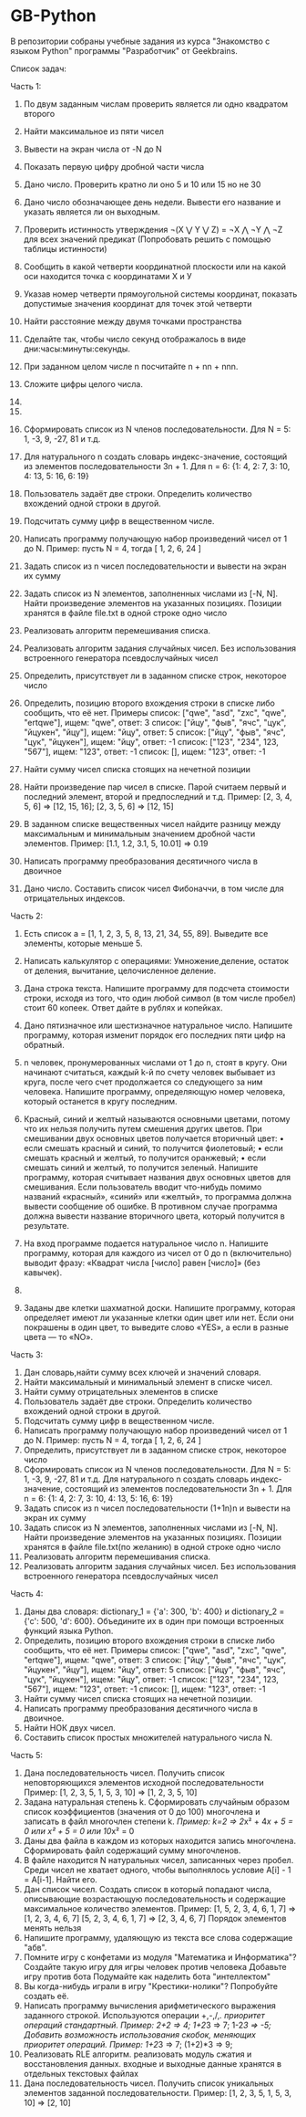 # GB-Python

В репозитории собраны учебные задания из курса "Знакомство с языком Python" программы "Разработчик" от Geekbrains.

Список задач:

Часть 1:

1. По двум заданным числам проверить является ли одно квадратом второго 
2. Найти максимальное из пяти чисел
3. Вывести на экран числа от -N до N
4. Показать первую цифру дробной части числа
5. Дано число. Проверить кратно ли оно 5 и 10 или 15 но не 30
6. Дано число обозначающее день недели. Вывести его название и указать является ли он выходным.
7. Проверить истинность утверждения ¬(X ⋁ Y ⋁ Z) = ¬X ⋀ ¬Y ⋀ ¬Z для всех значений предикат (Попробовать решить с помощью таблицы истинности)
8. Сообщить в какой четверти координатной плоскости или на какой оси находится точка с координатами Х и У 
9. Указав номер четверти прямоугольной системы координат, показать допустимые значения координат для точек этой четверти
10. Найти расстояние между двумя точками пространства
11. Сделайте так, чтобы число секунд отображалось в виде дни:часы:минуты:секунды.
12. При заданном целом числе n посчитайте n + nn + nnn.
13. Сложите цифры целого числа.
14. 
15. 
16. Сформировать список из N членов последовательности.
Для N = 5: 1, -3, 9, -27, 81 и т.д.
17. Для натурального n создать словарь индекс-значение, состоящий из элементов последовательности 3n + 1.
Для n = 6: {1: 4, 2: 7, 3: 10, 4: 13, 5: 16, 6: 19}
18. Пользователь задаёт две строки. Определить количество вхождений одной строки в другой.
19. Подсчитать сумму цифр в вещественном числе.
20. Написать программу получающую набор произведений чисел от 1 до N.
Пример: пусть N = 4, тогда
[ 1, 2, 6, 24 ]
21. Задать список из n чисел последовательности и вывести на экран их сумму
22. Задать список из N элементов, заполненных числами из [-N, N]. Найти произведение элементов на указанных позициях. Позиции хранятся в файле file.txt в одной строке одно число
23. Реализовать алгоритм перемешивания списка. 
24. Реализовать алгоритм задания случайных чисел. Без использования встроенного генератора псевдослучайных чисел
25. Определить, присутствует ли в заданном списке строк, некоторое число 
26. Определить, позицию второго вхождения строки в списке либо сообщить, что её нет.
Примеры
список: ["qwe", "asd", "zxc", "qwe", "ertqwe"], ищем: "qwe", ответ: 3
список: ["йцу", "фыв", "ячс", "цук", "йцукен", "йцу"], ищем: "йцу", ответ: 5
список: ["йцу", "фыв", "ячс", "цук", "йцукен"], ищем: "йцу", ответ: -1
список: ["123", "234", 123, "567"], ищем: "123", ответ: -1
список: [], ищем: "123", ответ: -1

27. Найти сумму чисел списка стоящих на нечетной позиции
28. Найти произведение пар чисел в списке. Парой считаем первый и последний элемент, второй и предпоследний и т.д. Пример: [2, 3, 4, 5, 6] => [12, 15, 16]; [2, 3, 5, 6] => [12, 15] 
29. В заданном списке вещественных чисел найдите разницу между максимальным и минимальным значением дробной части элементов. Пример: [1.1, 1.2, 3.1, 5, 10.01] => 0.19
30. Написать программу преобразования десятичного числа в двоичное
31. Дано число. Составить список чисел Фибоначчи, в том числе для отрицательных индексов.

Часть 2:

1. Есть список a = [1, 1, 2, 3, 5, 8, 13, 21, 34, 55, 89].
Выведите все элементы, которые меньше 5.

2. Написать калькулятор с операциями: Умножение,деление, остаток от деления, вычитание, целочисленное деление.

3. Дана строка текста. Напишите программу для подсчета стоимости строки, исходя из того, что один любой символ 
(в том числе пробел) стоит 60 копеек. Ответ дайте в рублях и копейках.

4. Дано пятизначное или шестизначное натуральное число. Напишите программу, которая изменит порядок его последних пяти
цифр на обратный.

5. n человек, пронумерованных числами от 1 до n, стоят в кругу. Они начинают считаться, каждый k-й по счету человек 
выбывает из круга, после чего счет продолжается со следующего за ним человека. Напишите программу, определяющую номер 
человека, который останется в кругу последним.

6. Красный, синий и желтый называются основными цветами, потому что их нельзя получить путем смешения других цветов. При смешивании двух основных цветов получается вторичный цвет:
• если смешать красный и синий, то получится фиолетовый;
• если смешать красный и желтый, то получится оранжевый;
• если смешать синий и желтый, то получится зеленый.
Напишите программу, которая считывает названия двух основных цветов для смешивания. Если пользователь вводит что-нибудь помимо названий «красный», «синий» или «желтый», то программа должна вывести сообщение об ошибке. В противном случае программа должна вывести название вторичного цвета, который получится в результате.

7. На вход программе подается натуральное число n. Напишите программу, которая для каждого из чисел от 0 до n (включительно) выводит фразу: «Квадрат числа [число] равен [число]» (без кавычек).
8. 
9. Заданы две клетки шахматной доски. Напишите программу, которая определяет имеют ли указанные клетки один цвет или нет. Если они покрашены в один цвет, то выведите слово «YES», а если в разные цвета — то «NO».

Часть 3:

1. Дан словарь,найти сумму всех ключей и значений словаря.
2. Найти максимальный и минимальный элемент в списке чисел.
3. Найти сумму отрицательных элементов в списке
4. Пользователь задаёт две строки. Определить количество вхождений одной строки в другой.
5. Подсчитать сумму цифр в вещественном числе.
6. Написать программу получающую набор произведений чисел от 1 до N.
Пример: пусть N = 4, тогда [ 1, 2, 6, 24 ]
7. Определить, присутствует ли в заданном списке строк, некоторое число 
8. Сформировать список из N членов последовательности.
Для N = 5: 1, -3, 9, -27, 81 и т.д.
Для натурального n создать словарь индекс-значение, состоящий из элементов последовательности 3n + 1.
Для n = 6: {1: 4, 2: 7, 3: 10, 4: 13, 5: 16, 6: 19}
9. Задать список из n чисел последовательности (1+1n)n и вывести на экран их сумму
10. Задать список из N элементов, заполненных числами из [-N, N]. Найти произведение элементов на указанных позициях. Позиции хранятся в файле file.txt(по желанию) в одной строке одно число
11. Реализовать алгоритм перемешивания списка. 
12. Реализовать алгоритм задания случайных чисел. Без использования встроенного генератора псевдослучайных чисел

Часть 4:

1. Даны два словаря: dictionary_1 = {'a': 300, 'b': 400} и dictionary_2 = {'c': 500, 'd': 600}. Объедините их в один при помощи встроенных функций языка Python.
2. Определить, позицию второго вхождения строки в списке либо сообщить, что её нет.
Примеры
список: ["qwe", "asd", "zxc", "qwe", "ertqwe"], ищем: "qwe", ответ: 3
список: ["йцу", "фыв", "ячс", "цук", "йцукен", "йцу"], ищем: "йцу", ответ: 5
список: ["йцу", "фыв", "ячс", "цук", "йцукен"], ищем: "йцу", ответ: -1
список: ["123", "234", 123, "567"], ищем: "123", ответ: -1
список: [], ищем: "123", ответ: -1
3. Найти сумму чисел списка стоящих на нечетной позиции.
4. Написать программу преобразования десятичного числа в двоичное.
5. Найти НОК двух чисел.
6. Составить список простых множителей натурального числа N.

Часть 5:

1. Дана последовательность чисел. Получить список неповторяющихся элементов исходной последовательности
Пример: [1, 2, 3, 5, 1, 5, 3, 10] => [1, 2, 3, 5, 10]
2. Задана натуральная степень k. Сформировать случайным образом список коэффициентов (значения от 0 до 100) многочлена и записать в файл многочлен степени k. *Пример: k=2 => 2*x² + 4*x + 5 = 0 или x² + 5 = 0 или 10*x² = 0
3. Даны два файла в каждом из которых находится запись многочлена. Сформировать файл содержащий сумму многочленов.
4. В файле находится N натуральных чисел, записанных через пробел. Среди чисел не хватает одного, чтобы выполнялось условие A[i] - 1 = A[i-1]. Найти его.
5. Дан список чисел. Создать список в который попадают числа, описывающие возрастающую последовательность и содержащие максимальное количество элементов. 
Пример: [1, 5, 2, 3, 4, 6, 1, 7] => [1, 2, 3, 4, 6, 7]
[5, 2, 3, 4, 6, 1, 7] => [2, 3, 4, 6, 7]
Порядок элементов менять нельзя
6. Напишите программу, удаляющую из текста все слова содержащие "абв".
7. Помните игру с конфетами из модуля "Математика и Информатика"? Создайте такую игру для игры человек против человека
Добавьте игру против бота
Подумайте как наделить бота "интеллектом" 
8. Вы когда-нибудь играли в игру "Крестики-нолики"? Попробуйте создать её.
9. Написать программу вычисления арифметического выражения заданного строкой. Используются операции +,-,/,*. приоритет операций стандартный. Пример: 2+2 => 4; 1+2*3 => 7; 1-2*3 => -5; 
Добавить возможность использования скобок, меняющих приоритет операций. Пример: 1+2*3 => 7; (1+2)*3 => 9;
10. Реализовать RLE алгоритм. реализовать модуль сжатия и восстановления данных.
входные и выходные данные хранятся в отдельных текстовых файлах
11. Дана последовательность чисел. Получить список уникальных элементов заданной последовательности.
Пример: [1, 2, 3, 5, 1, 5, 3, 10] => [2, 10]

